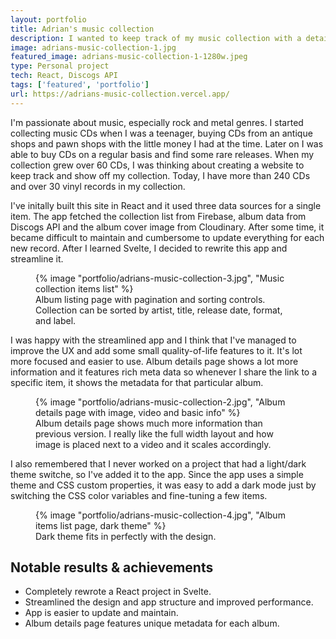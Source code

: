 ```yaml
---
layout: portfolio
title: Adrian's music collection
description: I wanted to keep track of my music collection with a detailed info for each album, so  I've created this simple Svelte app to do just that. It uses Discogs API for album data. Each album page has meta data generated on the fly. This was also the first project where I implemented a light/dark theme switcher.
image: adrians-music-collection-1.jpg
featured_image: adrians-music-collection-1-1280w.jpeg
type: Personal project
tech: React, Discogs API
tags: ['featured', 'portfolio']
url: https://adrians-music-collection.vercel.app/
---
```



I'm passionate about music, especially rock and metal genres. I started collecting music CDs when I was a teenager, buying CDs from an antique shops and pawn shops with the little money I had at the time. Later on I was able to buy CDs on a regular basis and find some rare releases. When my collection grew over 60 CDs, I was thinking about creating a website to keep track and show off my collection. Today, I have more than 240 CDs and over 30 vinyl records in my collection.


I've initally built this site in React and it used three data sources for a single item. The app fetched the collection list from Firebase, album data from Discogs API and the album cover image from Cloudinary. After some time, it became difficult to maintain and cumbersome to update everything for each new record. After I learned Svelte, I decided to rewrite this app and streamline it.

<figure>
{% image "portfolio/adrians-music-collection-3.jpg", "Music collection items list" %}
<figcaption>
Album listing page with pagination and sorting controls. Collection can be sorted by artist, title, release date, format, and label.
</figcaption>
</figure>

I was happy with the streamlined app and I think that I've managed to improve the UX and add some small quality-of-life features to it. It's lot more focused and easier to use. Album details page shows a lot more information and it features rich meta data so whenever I share the link to a specific item, it shows the metadata for that particular album.

<figure>
{% image "portfolio/adrians-music-collection-2.jpg", "Album details page with image, video and basic info" %}
<figcaption>
Album details page shows much more information than previous version. I really like the full width layout and how image is placed next to a video and it scales accordingly.
</figcaption>
</figure>

I also remembered that I never worked on a project that had a light/dark theme switche, so I've added it to the app. Since the app uses a simple theme and CSS custom properties, it was easy to add a dark mode just by switching the CSS color variables and fine-tuning a few items.

<figure>
{% image "portfolio/adrians-music-collection-4.jpg", "Album items list page, dark theme" %}
<figcaption>Dark theme fits in perfectly with the design.
</figcaption>
</figure>


<aside>
<h2>Notable results &amp; achievements</h2>
<ul>
<li>Completely rewrote a React project in Svelte.</li>
<li>Streamlined the design and app structure and improved performance.</li>
<li>App is easier to update and maintain. </li>
<li>Album details page features unique metadata for each album.</li>
</ul>
</aside>